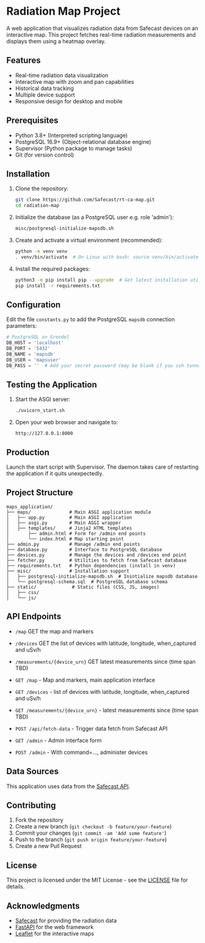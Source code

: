 # Radiation Map Project

A web application that visualizes radiation data from Safecast devices on an interactive map. This project fetches real-time radiation measurements and displays them using a heatmap overlay.

## Features

- Real-time radiation data visualization
- Interactive map with zoom and pan capabilities
- Historical data tracking
- Multiple device support
- Responsive design for desktop and mobile

## Prerequisites

- Python 3.8+  (Interpreted scripting language)
- PostgreSQL 16.9+  (Object-relational database engine)
- Supervisor (Python package to manage tasks)
- Git (for version control)

## Installation

1. Clone the repository:
   ```bash
   git clone https://github.com/Safecast/rt-ca-map.git
   cd radiation-map
   ```
2. Initialize the database (as a PostgreSQL user e.g. role 'admin'):
   ```bash
   misc/postgresql-initialize-mapsdb.sh
   ```

3. Create and activate a virtual environment (recommended):
   ```sh
   python -m venv venv
   . venv/bin/activate  # On Linux with bash: source venv/bin/activate
   ```

4. Install the required packages:
   ```bash
   python3 -m pip install pip --upgrade  # Get latest installation utility
   pip install -r requirements.txt
   ```

## Configuration

Edit the file `constants.py` to add the PostgreSQL `mapsdb` connection parameters:
   ```python
   # PostgreSQL on Grendel
   DB_HOST = 'localhost'
   DB_PORT = '5432'
   DB_NAME = 'mapsdb'
   DB_USER = 'mapsuser'
   DB_PASS = ''  # Add your secret password (may be blank if you ssh tunnel)
   ```

## Testing the Application

1. Start the ASGI server:
   ```bash
   ./uvicorn_start.sh
   ```

2. Open your web browser and navigate to:
   ```
   http://127.0.0.1:8000
   ```

## Production
   Launch the start script with Supervisor. The daemon takes care of restarting the application if it quits unexpectedly.

## Project Structure

```
maps_application/
├── maps/              # Main ASGI application module
│   ├── app.py         # Main ASGI application
│   ├── asgi.py        # Main ASGI wrapper
│   ├── templates/     # Jinja2 HTML templates
│       ├── admin.html # Form for /admin end points
│       └── index.html # Map starting point
├── admin.py           # Manage /admin end points
├── database.py        # Interface to PostgreSQL database
├── devices.py         # Manage the devices and /devices end point
├── fetcher.py         # Utilities to fetch from Safecast database
├── requirements.txt   # Python dependencies (install in venv)
├── misc/              # Installation support
│   ├── postgresql-initialize-mapsdb.sh  # Inintialize mapsdb database
│   └── postgresql-schema.sql  # PostgreSQL database schema
├── static/             # Static files (CSS, JS, images)
│   ├── css/
│   └── js/
```

## API Endpoints
   - `/map` GET the map and markers
   - `/devices` GET the list of devices with latitude, longitude, when_captured and uSv/h
   - `/measurements/{device_urn}` GET latest measurements since (time span TBD)

- `GET /map` - Map and markers, main application interface
- `GET /devices` - list of devices with latitude, longitude, when_captured and uSv/h
- `GET /measurements/{device_urn}` - latest measurements since (time span TBD)
- `POST /api/fetch-data` - Trigger data fetch from Safecast API
- `GET /admin` - Admin interface form
- `POST /admin` - With command=..., administer devices

## Data Sources

This application uses data from the [Safecast API](https://safecast.org/).

## Contributing

1. Fork the repository
2. Create a new branch (`git checkout -b feature/your-feature`)
3. Commit your changes (`git commit -am 'Add some feature'`)
4. Push to the branch (`git push origin feature/your-feature`)
5. Create a new Pull Request

## License

This project is licensed under the MIT License - see the [LICENSE](LICENSE) file for details.

## Acknowledgments

- [Safecast](https://safecast.org/) for providing the radiation data
- [FastAPI](https://fastapi.tiangolo.com/) for the web framework
- [Leaflet](https://leafletjs.com/) for the interactive maps
